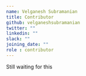 ```yaml
---
name: Velganesh Subramanian
title: Contributor
github: velganeshsubramanian
twitter: ""
linkedin: ""
slack: ""
joining_date: ""
role : contributor
---
```


Still waiting for this
